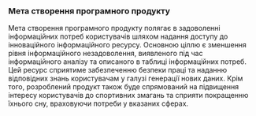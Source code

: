 ### Мета створення програмного продукту
Мета створення програмного продукту полягає в задоволенні інформаційних потреб користувачів шляхом надання доступу до інноваційного інформаційного ресурсу. Основною ціллю є зменшення рівня інформаційного незадоволення, виявленого під час інформаційного аналізу та описаного в таблиці інформаційних потреб. Цей ресурс сприятиме забезпеченню безпеки праці та наданню відповідних знань користувачам у галузі генерації нових даних. Крім того, розроблений продукт також буде спрямований на підвищення інтересу користувачів до спортивних змагань та сприяти покращенню їхнього сну, враховуючи потреби у вказаних сферах.
